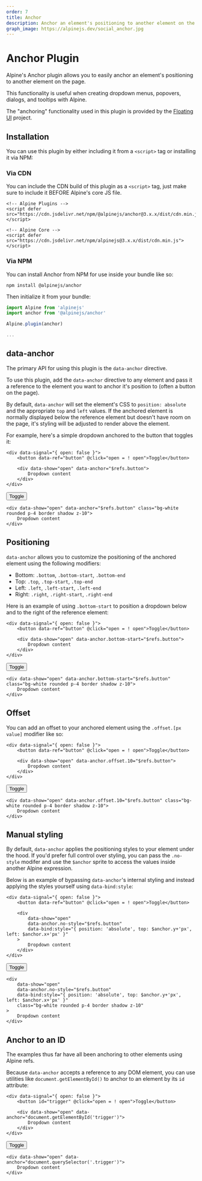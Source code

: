 ```yaml
---
order: 7
title: Anchor
description: Anchor an element's positioning to another element on the page
graph_image: https://alpinejs.dev/social_anchor.jpg
---
```


# Anchor Plugin

Alpine's Anchor plugin allows you to easily anchor an element's positioning to another element on the page.

This functionality is useful when creating dropdown menus, popovers, dialogs, and tooltips with Alpine.

The "anchoring" functionality used in this plugin is provided by the [Floating UI](https://floating-ui.com/) project.

<a name="installation"></a>
## Installation

You can use this plugin by either including it from a `<script>` tag or installing it via NPM:

### Via CDN

You can include the CDN build of this plugin as a `<script>` tag, just make sure to include it BEFORE Alpine's core JS file.

```alpine
<!-- Alpine Plugins -->
<script defer src="https://cdn.jsdelivr.net/npm/@alpinejs/anchor@3.x.x/dist/cdn.min.js"></script>

<!-- Alpine Core -->
<script defer src="https://cdn.jsdelivr.net/npm/alpinejs@3.x.x/dist/cdn.min.js"></script>
```

### Via NPM

You can install Anchor from NPM for use inside your bundle like so:

```shell
npm install @alpinejs/anchor
```

Then initialize it from your bundle:

```js
import Alpine from 'alpinejs'
import anchor from '@alpinejs/anchor'

Alpine.plugin(anchor)

...
```

<a name="data-anchor"></a>
## data-anchor

The primary API for using this plugin is the `data-anchor` directive.

To use this plugin, add the `data-anchor` directive to any element and pass it a reference to the element you want to anchor it's position to (often a button on the page).

By default, `data-anchor` will set the element's CSS to `position: absolute` and the appropriate `top` and `left` values. If the anchored element is normally displayed below the reference element but doesn't have room on the page, it's styling will be adjusted to render above the element.

For example, here's a simple dropdown anchored to the button that toggles it:

```alpine
<div data-signal="{ open: false }">
    <button data-ref="button" @click="open = ! open">Toggle</button>

    <div data-show="open" data-anchor="$refs.button">
        Dropdown content
    </div>
</div>
```

<!-- START_VERBATIM -->
<div data-signal="{ open: false }" class="demo overflow-hidden">
    <div class="flex justify-center">
        <button data-ref="button" @click="open = ! open">Toggle</button>
    </div>

    <div data-show="open" data-anchor="$refs.button" class="bg-white rounded p-4 border shadow z-10">
        Dropdown content
    </div>
</div>
<!-- END_VERBATIM -->

<a name="positioning"></a>
## Positioning

`data-anchor` allows you to customize the positioning of the anchored element using the following modifiers:

* Bottom: `.bottom`, `.bottom-start`, `.bottom-end`
* Top: `.top`, `.top-start`, `.top-end`
* Left: `.left`, `.left-start`, `.left-end`
* Right: `.right`, `.right-start`, `.right-end`

Here is an example of using `.bottom-start` to position a dropdown below and to the right of the reference element:

```alpine
<div data-signal="{ open: false }">
    <button data-ref="button" @click="open = ! open">Toggle</button>

    <div data-show="open" data-anchor.bottom-start="$refs.button">
        Dropdown content
    </div>
</div>
```

<!-- START_VERBATIM -->
<div data-signal="{ open: false }" class="demo overflow-hidden">
    <div class="flex justify-center">
        <button data-ref="button" @click="open = ! open">Toggle</button>
    </div>

    <div data-show="open" data-anchor.bottom-start="$refs.button" class="bg-white rounded p-4 border shadow z-10">
        Dropdown content
    </div>
</div>
<!-- END_VERBATIM -->

<a name="offset"></a>
## Offset

You can add an offset to your anchored element using the `.offset.[px value]` modifier like so:

```alpine
<div data-signal="{ open: false }">
    <button data-ref="button" @click="open = ! open">Toggle</button>

    <div data-show="open" data-anchor.offset.10="$refs.button">
        Dropdown content
    </div>
</div>
```

<!-- START_VERBATIM -->
<div data-signal="{ open: false }" class="demo overflow-hidden">
    <div class="flex justify-center">
        <button data-ref="button" @click="open = ! open">Toggle</button>
    </div>

    <div data-show="open" data-anchor.offset.10="$refs.button" class="bg-white rounded p-4 border shadow z-10">
        Dropdown content
    </div>
</div>
<!-- END_VERBATIM -->

<a name="manual-styling"></a>
## Manual styling

By default, `data-anchor` applies the positioning styles to your element under the hood. If you'd prefer full control over styling, you can pass the `.no-style` modifer and use the `$anchor` sprite to access the values inside another Alpine expression.

Below is an example of bypassing `data-anchor`'s internal styling and instead applying the styles yourself using `data-bind:style`:

```alpine
<div data-signal="{ open: false }">
    <button data-ref="button" @click="open = ! open">Toggle</button>

    <div
        data-show="open"
        data-anchor.no-style="$refs.button"
        data-bind:style="{ position: 'absolute', top: $anchor.y+'px', left: $anchor.x+'px' }"
    >
        Dropdown content
    </div>
</div>
```

<!-- START_VERBATIM -->
<div data-signal="{ open: false }" class="demo overflow-hidden">
    <div class="flex justify-center">
        <button data-ref="button" @click="open = ! open">Toggle</button>
    </div>

    <div
        data-show="open"
        data-anchor.no-style="$refs.button"
        data-bind:style="{ position: 'absolute', top: $anchor.y+'px', left: $anchor.x+'px' }"
        class="bg-white rounded p-4 border shadow z-10"
    >
        Dropdown content
    </div>
</div>
<!-- END_VERBATIM -->

<a name="from-id"></a>
## Anchor to an ID

The examples thus far have all been anchoring to other elements using Alpine refs.

Because `data-anchor` accepts a reference to any DOM element, you can use utilities like `document.getElementById()` to anchor to an element by its `id` attribute:

```alpine
<div data-signal="{ open: false }">
    <button id="trigger" @click="open = ! open">Toggle</button>

    <div data-show="open" data-anchor="document.getElementById('trigger')">
        Dropdown content
    </div>
</div>
```

<!-- START_VERBATIM -->
<div data-signal="{ open: false }" class="demo overflow-hidden">
    <div class="flex justify-center">
        <button class="trigger" @click="open = ! open">Toggle</button>
    </div>


    <div data-show="open" data-anchor="document.querySelector('.trigger')">
        Dropdown content
    </div>
</div>
<!-- END_VERBATIM -->

